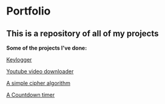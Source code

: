 # Portfolio
## This is a repository of all of my projects

**Some of the projects I've done:**

[Keylogger](https://github.com/ShermanDevers/Portfolio/blob/main/Python/Logger.py)

[Youtube video downloader](https://github.com/ShermanDevers/Portfolio/blob/main/Python/YouTubeDownloader/YoutubeDownloader.py)

[A simple cipher algorithm](https://github.com/ShermanDevers/Portfolio/blob/main/Python/LimboAlg.py)

[A Countdown timer](https://github.com/ShermanDevers/Portfolio/blob/main/Python/count%20down.py)

